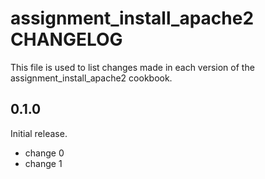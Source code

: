 # assignment_install_apache2 CHANGELOG

This file is used to list changes made in each version of the assignment_install_apache2 cookbook.

## 0.1.0

Initial release.

- change 0
- change 1
